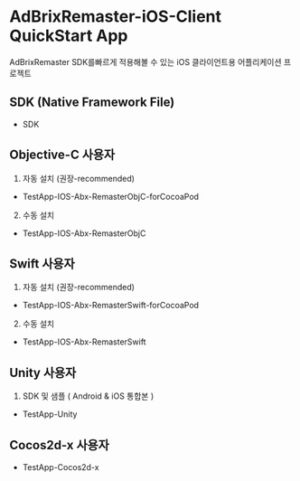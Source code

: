 # AdBrixRemaster-iOS-Client QuickStart App

AdBrixRemaster SDK를빠르게 적용해볼 수 있는 iOS 클라이언트용 어플리케이션 프로젝트

## SDK (Native Framework File)
- SDK 

## Objective-C 사용자
 1. 자동 설치 (권장-recommended)
 - TestApp-IOS-Abx-RemasterObjC-forCocoaPod
 
 2. 수동 설치
 - TestApp-IOS-Abx-RemasterObjC


## Swift 사용자
1. 자동 설치 (권장-recommended)
- TestApp-IOS-Abx-RemasterSwift-forCocoaPod

2. 수동 설치
- TestApp-IOS-Abx-RemasterSwift

## Unity 사용자
1.  SDK 및 샘플 ( Android & iOS 통합본 )
- TestApp-Unity

## Cocos2d-x 사용자
- TestApp-Cocos2d-x
